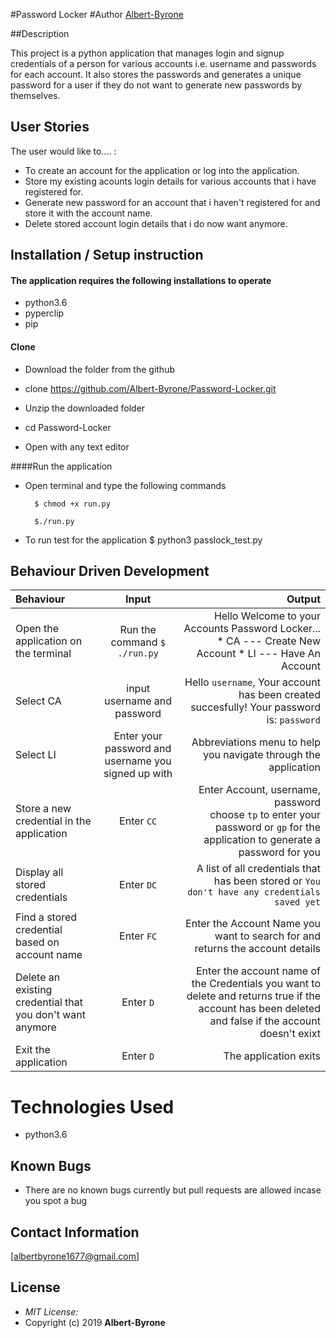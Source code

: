 #Password Locker
#Author
[Albert-Byrone](https://github.com/Albert-Byrone)

##Description

This project is a python application that manages login and signup credentials of a person for various accounts i.e. username and passwords for each account. It also stores the passwords and generates a unique password for a user if they do not want to generate new passwords by themselves.

## User Stories
The user would like to.... :
* To create an account for the application or log into the application.
* Store my existing acounts login details for various accounts that i have registered for.
* Generate new password for an account that i haven't registered for and store it with the account name.   
* Delete stored account login details that i do now want anymore.

## Installation / Setup instruction

#### The application requires the following installations to operate 
* python3.6
* pyperclip
* pip
#### Clone

* Download the folder from the github

* clone  https://github.com/Albert-Byrone/Password-Locker.git

* Unzip the downloaded folder

* cd Password-Locker

* Open with any text editor

####Run the application

* Open terminal and type the following commands

        $ chmod +x run.py

        $./run.py

* To run test for the application
        $ python3 passlock_test.py


## Behaviour Driven Development
| Behaviour | Input | Output |
| :---------------- | :---------------: | ------------------: |
|Open the application on the terminal | Run the command ```$ ./run.py```|Hello Welcome to your Accounts Password Locker... <br>* CA ---  Create New Account * LI ---  Have An Account |
|Select  CA| input username and password| Hello ```username```, Your account has been created succesfully! Your password is: ```password```|
|Select LI  | Enter your password and username you signed up with| Abbreviations menu to help you navigate through the application|
|Store a new credential in the application| Enter ```CC```|Enter Account, username, password<br>choose ```tp``` to enter your password or ```gp``` for the application to generate a password for you |
|Display all stored credentials | Enter ```DC```|A list of all credentials that has been stored or ```You don't have any credentials saved yet``` |
|Find a stored credential based on account name|Enter ```FC```| Enter the Account Name you want to search for and returns the account details|
|Delete an existing credential that you don't want anymore|Enter ```D```|Enter the account name of the Credentials you want to delete and returns true if the account has been deleted and false if the account doesn't exixt|
|Exit the application| Enter ```D```| The application exits|


# Technologies Used

* python3.6

## Known Bugs
* There are no known bugs currently but pull requests are allowed incase you spot a bug

## Contact Information 
[albertbyrone1677@gmail.com]


## License
* *MIT License:*
* Copyright (c) 2019 **Albert-Byrone**
